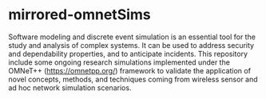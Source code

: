 # mirrored-omnetSims

Software modeling and discrete event simulation is an essential tool for the study and analysis of complex systems. It can be used to address security and dependability properties, and to anticipate incidents. This repository include some ongoing research simulations implemented  under the OMNeT++ (https://omnetpp.org/) framework to validate the application of novel concepts, methods, and techniques coming from wireless sensor and ad hoc network simulation scenarios. 

